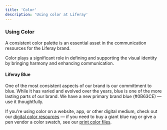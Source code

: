 ```yaml
---
title: 'Color'
description: 'Using color at Liferay'
---
```


### Using Color

A consistent color palette is an essential asset in the communication resources for the Liferay brand.

Color plays a significant role in defining and supporting the visual identity by bringing harmony and enhancing communication.

#### Liferay Blue

One of the most consistent aspects of our brand is our committment to blue. While it has varied and evolved over the years, blue is one of the more lasting parts of our brand. We have a new primary brand blue (#0B63CE) — use it thoughtfully.

If you're using color on a website, app, or other digital medium, check out our [digital color resources](/docs/resources/color/digital.html) &mdash; if you need to buy a giant blue rug or give a pen vendor a color swatch, see our [print color files](/docs/resources/color/print.html).
